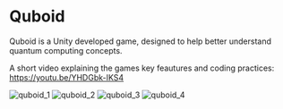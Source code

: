 # Quboid
Quboid is a Unity developed game, designed to help better understand quantum computing concepts.

A short video explaining the games key feautures and coding practices:
https://youtu.be/YHDGbk-IKS4

![quboid_1](https://user-images.githubusercontent.com/56408494/169703913-f1b0bb09-f241-421b-a929-66eb509d5c8a.png)
![quboid_2](https://user-images.githubusercontent.com/56408494/169703926-f5e74fcb-933a-4520-bdfe-a0696a473b7b.png)
![quboid_3](https://user-images.githubusercontent.com/56408494/169703937-b9a7ee12-9fb1-456e-87a4-6855a85f0e2e.png)
![quboid_4](https://user-images.githubusercontent.com/56408494/169703945-9ee28f4f-6db5-434b-abd7-689e0edc3254.png)
